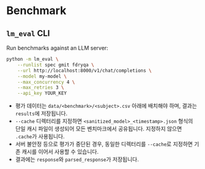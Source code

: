 # Benchmark

## `lm_eval` CLI

Run benchmarks against an LLM server:

```bash
python -m lm_eval \
    --runlist spec gmit fdryqa \
    --url http://localhost:8000/v1/chat/completions \
    --model my-model \
    --max_concurrency 4 \
    --max_retries 3 \
    --api_key YOUR_KEY
```

- 평가 데이터는 `data/<benchmark>/<subject>.csv` 아래에 배치해야 하며, 결과는 `results`에 저장됩니다.
- `--cache` 디렉터리를 지정하면 `<sanitized_model>_<timestamp>.json` 형식의 단일 캐시 파일이 생성되어 모든 벤치마크에서 공유됩니다. 지정하지 않으면 `.cache`가 사용됩니다.
- 서버 불안정 등으로 평가가 중단된 경우, 동일한 디렉터리를 `--cache`로 지정하면 기존 캐시를 이어서 사용할 수 있습니다.
- 결과에는 `response`와 `parsed_response`가 저장됩니다.

